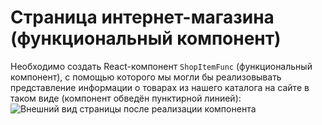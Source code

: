 Страница интернет-магазина (функциональный компонент)
===

Необходимо создать React-компонент `ShopItemFunc` (функциональный компонент), с помощью которого мы могли бы реализовывать представление информации о товарах из нашего каталога на сайте в таком виде (компонент обведён пунктирной линией):
![Внешний вид страницы после реализации компонента](https://raw.githubusercontent.com/netology-code/ra16-homeworks/master/components/store-class/assets/preview.png)